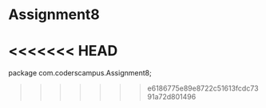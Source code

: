 # Assignment8
<<<<<<< HEAD
=======
package com.coderscampus.Assignment8;

>>>>>>> e6186775e89e8722c51613fcdc7391a72d801496
